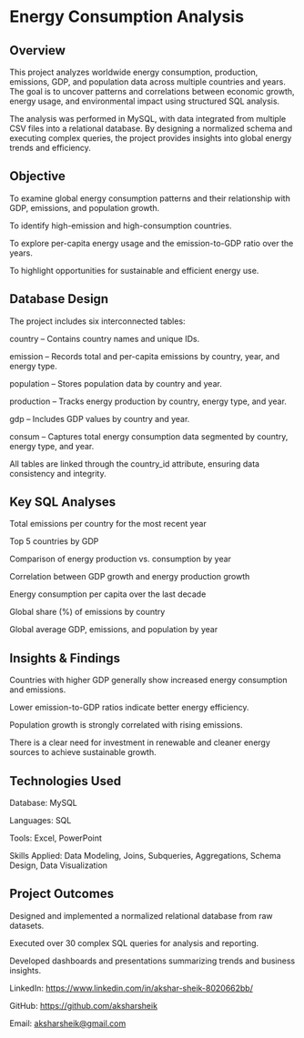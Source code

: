 # Energy Consumption Analysis
## Overview

This project analyzes worldwide energy consumption, production, emissions, GDP, and population data across multiple countries and years. The goal is to uncover patterns and correlations between economic growth, energy usage, and environmental impact using structured SQL analysis.

The analysis was performed in MySQL, with data integrated from multiple CSV files into a relational database. By designing a normalized schema and executing complex queries, the project provides insights into global energy trends and efficiency.

## Objective

To examine global energy consumption patterns and their relationship with GDP, emissions, and population growth.

To identify high-emission and high-consumption countries.

To explore per-capita energy usage and the emission-to-GDP ratio over the years.

To highlight opportunities for sustainable and efficient energy use.

## Database Design

The project includes six interconnected tables:

country – Contains country names and unique IDs.

emission – Records total and per-capita emissions by country, year, and energy type.

population – Stores population data by country and year.

production – Tracks energy production by country, energy type, and year.

gdp – Includes GDP values by country and year.

consum – Captures total energy consumption data segmented by country, energy type, and year.

All tables are linked through the country_id attribute, ensuring data consistency and integrity.

## Key SQL Analyses

Total emissions per country for the most recent year

Top 5 countries by GDP

Comparison of energy production vs. consumption by year

Correlation between GDP growth and energy production growth

Energy consumption per capita over the last decade

Global share (%) of emissions by country

Global average GDP, emissions, and population by year

## Insights & Findings

Countries with higher GDP generally show increased energy consumption and emissions.

Lower emission-to-GDP ratios indicate better energy efficiency.

Population growth is strongly correlated with rising emissions.

There is a clear need for investment in renewable and cleaner energy sources to achieve sustainable growth.

## Technologies Used

Database: MySQL

Languages: SQL

Tools: Excel, PowerPoint

Skills Applied: Data Modeling, Joins, Subqueries, Aggregations, Schema Design, Data Visualization

## Project Outcomes

Designed and implemented a normalized relational database from raw datasets.

Executed over 30 complex SQL queries for analysis and reporting.

Developed dashboards and presentations summarizing trends and business insights.

LinkedIn: https://www.linkedin.com/in/akshar-sheik-8020662bb/

GitHub: https://github.com/aksharsheik

Email: aksharsheik@gmail.com

